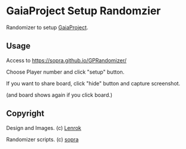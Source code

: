 # GaiaProject Setup Randomzier

Randomizer to setup [GaiaProject](https://boardgamegeek.com/boardgame/220308/gaia-project).

## Usage

Access to https://sopra.github.io/GPRandomizer/

Choose Player number and click "setup" button.

If you want to share board, click "hide" button and capture screenshot.

(and board shows again if you click board.)

## Copyright

Design and Images.
(c) [Lenrok](https://boardgamegeek.com/filepage/157134/gaia-project-setup-randomizer-gprandomizer)

Randomizer scripts.
(c) [sopra](https://github.com/sopra/)
